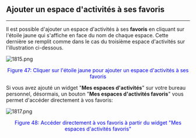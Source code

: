 ## Ajouter un espace d'activités à ses favoris
---
Il est possible d'ajouter un espace d'activités à ses **favoris** en cliquant sur l'étoile jaune qui s'affiche en face du nom de chaque espace. Cette dernière se remplit comme dans le cas du troisième espace d'activités sur l'illustration ci-dessous.

![1815.png](http://www.claroline.net/uploads/custom/images/1815.png)

<p style ="text-align: center; color: blue">Figure 47: Cliquer sur l'étoile jaune pour ajouter un espace d'activités à ses favoris</p>

Si vous avez ajouté un widget "**Mes espaces d'activités**" sur votre bureau personnel, désormais, un bouton "**Mes espaces d'activités favoris**" vous permet d'accéder directement à vos favoris:

![1817.png](http://www.claroline.net/uploads/custom/images/1817.png)

<p style ="text-align: center; color: blue">Figure 48: Accéder directement à vos favoris à partir  du widget "Mes espaces d'activités favoris"</p>
